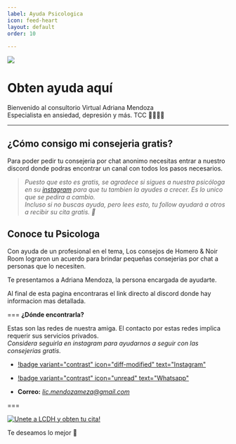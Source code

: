 ```yaml
---
label: Ayuda Psicologica
icon: feed-heart
layout: default
order: 10
 
---
```

![](https://i.postimg.cc/02qff8YR/Psicologa.png)
# Obten ayuda aquí

Bienvenido al consultorio Virtual Adriana Mendoza    
Especialista en ansiedad, depresión y más.
TCC 👩🏽‍⚕️🧠

---

## ¿Cómo consigo mi consejeria gratis?

Para poder pedir tu consejeria por chat anonimo necesitas entrar a nuestro discord donde podras encontrar un canal con todos los pasos necesarios.     

> *Puesto que esto es gratis, se agradece si sigues a nuestra psicóloga en su [instagram](https://www.instagram.com/licadrianamendoza/) para que tu tambien la ayudes a crecer. Es lo unico que se pedira a cambio.    
> Incluso si no buscas ayuda, pero lees esto, tu follow ayudará a otros a recibir su cita gratis. 🤍*
  
## Conoce tu Psicologa

Con ayuda de un profesional en el tema, Los consejos de Homero & Noir Room lograron un acuerdo para brindar pequeñas consejerias por chat a personas que lo necesiten.

Te presentamos a Adriana Mendoza, la persona encargada de ayudarte.

Al final de esta pagina encontraras el link directo al discord donde hay informacion mas detallada.

=== **¿Dónde encontrarla?**

Estas son las redes de nuestra amiga. El contacto por estas redes implica requerir sus servicios privados.    
*Considera seguirla en instagram para ayudarnos a seguir con las consejerias gratis.*

- [!badge variant="contrast" icon="diff-modified" text="Instagram"](https://www.instagram.com/licadrianamendoza/)

- [!badge variant="contrast" icon="unread" text="Whatsapp"](https://wa.me/51907868309)

- **Correo:** *lic.mendozameza@gmail.com*

===

[![Unete a LCDH y obten tu cita!](https://discordapp.com/api/guilds/1086740948744159334/embed.png?style=banner2)](https://discord.gg/RaJEJPQYPb)

Te deseamos lo mejor 🤍
